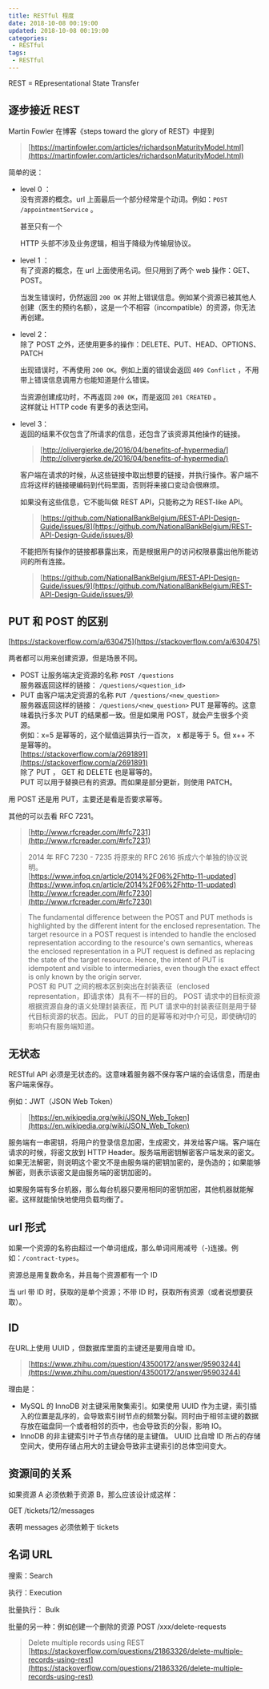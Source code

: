 ```yaml
---
title: RESTful 程度
date: 2018-10-08 00:19:00
updated: 2018-10-08 00:19:00
categories:
 - RESTful
tags:
 - RESTful
---
```


REST = REpresentational State Transfer

<!-- 本文参考 **REST-API-Design-Guide** 的内容。  
> [https://github.com/NationalBankBelgium/REST-API-Design-Guide/wiki](https://github.com/NationalBankBelgium/REST-API-Design-Guide/wiki) -->

<!-- more -->

## 逐步接近 REST  

Martin Fowler 在博客《steps toward the glory of REST》中提到

> [https://martinfowler.com/articles/richardsonMaturityModel.html](https://martinfowler.com/articles/richardsonMaturityModel.html)

简单的说：  

- level 0 ：  
    没有资源的概念。url 上面最后一个部分经常是个动词。例如：`POST /appointmentService`  。  

    甚至只有一个

    HTTP 头部不涉及业务逻辑，相当于降级为传输层协议。
- level 1 ：  
    有了资源的概念，在 url 上面使用名词。但只用到了两个 web 操作：GET、POST。  

    当发生错误时，仍然返回 `200 OK` 并附上错误信息。例如某个资源已被其他人创建（医生的预约名额），这是一个不相容（incompatible）的资源，你无法再创建。
- level 2：  
    除了 POST 之外，还使用更多的操作：DELETE、PUT、HEAD、OPTIONS、PATCH  

    出现错误时，不再使用 `200 OK`。例如上面的错误会返回 `409 Conflict` ，不用带上错误信息调用方也能知道是什么错误。  

    当资源创建成功时，不再返回 `200 OK`，而是返回 `201 CREATED` 。  
    这样就让 HTTP code 有更多的表达空间。  
- level 3：  
    返回的结果不仅包含了所请求的信息，还包含了该资源其他操作的链接。   

    > [http://olivergierke.de/2016/04/benefits-of-hypermedia/](http://olivergierke.de/2016/04/benefits-of-hypermedia/)
    
    客户端在请求的时候，从这些链接中取出想要的链接，并执行操作。客户端不应将这样的链接硬编码到代码里面，否则将来接口变动会很麻烦。  

    如果没有这些信息，它不能叫做 REST API，只能称之为 REST-like API。  

    > [https://github.com/NationalBankBelgium/REST-API-Design-Guide/issues/8](https://github.com/NationalBankBelgium/REST-API-Design-Guide/issues/8)  
    
    不能把所有操作的链接都暴露出来，而是根据用户的访问权限暴露出他所能访问的所有连接。  

    > [https://github.com/NationalBankBelgium/REST-API-Design-Guide/issues/9](https://github.com/NationalBankBelgium/REST-API-Design-Guide/issues/9)

## PUT 和 POST 的区别

[https://stackoverflow.com/a/630475](https://stackoverflow.com/a/630475)  

两者都可以用来创建资源，但是场景不同。  
- POST 让服务端决定资源的名称 `POST /questions`  
    服务器返回这样的链接： `/questions/<question_id>`
- PUT 由客户端决定资源的名称 `PUT /questions/<new_question>`  
    服务器返回这样的链接： `/questions/<new_question>`
    PUT 是幂等的。这意味着执行多次 PUT 的结果都一致。但是如果用 POST，就会产生很多个资源。    
    例如：x=5 是幂等的，这个赋值运算执行一百次， x 都是等于 5。但 x++ 不是幂等的。    
    [https://stackoverflow.com/a/2691891](https://stackoverflow.com/a/2691891)  
    除了 PUT ， GET 和 DELETE 也是幂等的。  
    PUT 可以用于替换已有的资源。而如果是部分更新，则使用 PATCH。

用 POST 还是用 PUT，主要还是看是否要求幂等。

其他的可以去看 RFC 7231。  

> [http://www.rfcreader.com/#rfc7231](http://www.rfcreader.com/#rfc7231)

> 2014 年 RFC 7230 - 7235 将原来的 RFC 2616 拆成六个单独的协议说明。    
> [https://www.infoq.cn/article/2014%2F06%2Fhttp-11-updated](https://www.infoq.cn/article/2014%2F06%2Fhttp-11-updated)  
> [http://www.rfcreader.com/#rfc7230](http://www.rfcreader.com/#rfc7230)  

> The fundamental difference between the POST and PUT methods is highlighted by the different intent for the enclosed representation. The target resource in a POST request is intended to handle the enclosed representation according to the resource's own semantics, whereas the enclosed representation in a PUT request is defined as replacing the state of the target resource. Hence, the intent of PUT is idempotent and visible to intermediaries, even though the exact effect is only known by the origin server.  
> POST 和 PUT 之间的根本区别突出在封装表征（enclosed representation，即请求体）具有不一样的目的。 POST 请求中的目标资源根据资源自身的语义处理封装表征，而 PUT 请求中的封装表征则是用于替代目标资源的状态。因此， PUT 的目的是幂等和对中介可见，即使确切的影响只有服务端知道。

## 无状态  

RESTful API 必须是无状态的。这意味着服务器不保存客户端的会话信息，而是由客户端来保存。  

例如：JWT（JSON Web Token）  
> [https://en.wikipedia.org/wiki/JSON_Web_Token](https://en.wikipedia.org/wiki/JSON_Web_Token)

服务端有一串密钥，将用户的登录信息加密，生成密文，并发给客户端。客户端在请求的时候，将密文放到 HTTP Header。服务端用密钥解密客户端发来的密文。如果无法解密，则说明这个密文不是由服务端的密钥加密的，是伪造的；如果能够解密，则表示该密文是由服务端的密钥加密的。

如果服务端有多台机器，那么每台机器只要用相同的密钥加密，其他机器就能解密。这样就能愉快地使用负载均衡了。

## url 形式

如果一个资源的名称由超过一个单词组成，那么单词间用减号（-)连接。例如：`/contract-types`。  

资源总是用复数命名，并且每个资源都有一个 ID

当 url 带 ID 时，获取的是单个资源；不带  ID 时，获取所有资源（或者说想要获取）。

## ID

在URL上使用 UUID ，但数据库里面的主键还是要用自增 ID。 
> [https://www.zhihu.com/question/43500172/answer/95903244](https://www.zhihu.com/question/43500172/answer/95903244)

理由是：  

- MySQL 的 InnoDB 对主键采用聚集索引。如果使用 UUID 作为主键，索引插入的位置是乱序的，会导致索引树节点的频繁分裂。同时由于相邻主键的数据存放在磁盘同一个或者相邻的页中，也会导致页的分裂，影响 IO。  
- InnoDB 的非主键索引叶子节点存储的是主键值。 UUID 比自增 ID 所占的存储空间大，使用存储占用大的主键会导致非主键索引的总体空间变大。  

## 资源间的关系

如果资源 A 必须依赖于资源 B，那么应该设计成这样：  

GET /tickets/12/messages

表明 messages 必须依赖于 tickets

## 名词 URL

搜索：Search  

执行：Execution  

批量执行： Bulk 

批量的另一种：例如创建一个删除的资源 POST /xxx/delete-requests

> Delete multiple records using REST  
> [https://stackoverflow.com/questions/21863326/delete-multiple-records-using-rest](https://stackoverflow.com/questions/21863326/delete-multiple-records-using-rest)


